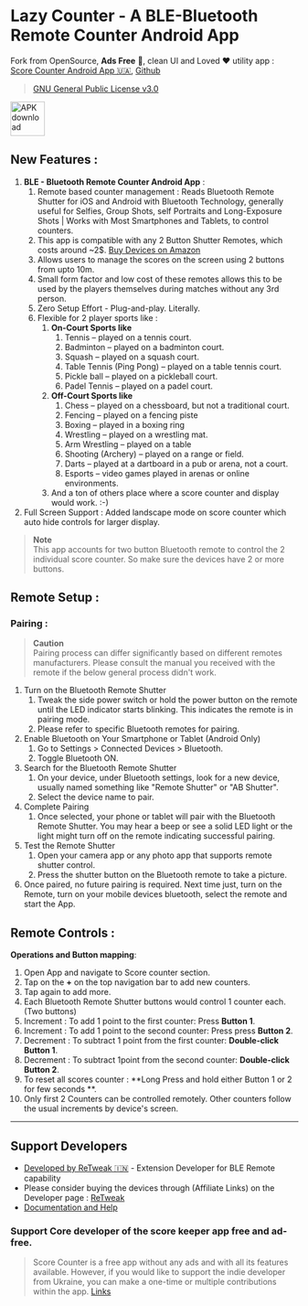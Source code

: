 # Lazy Counter - A BLE-Bluetooth Remote Counter Android App

Fork from OpenSource, **Ads Free** 🙇, clean UI and Loved ❤️ utility app : [Score Counter Android App 🇺🇦](https://play.google.com/store/apps/details?id=ua.napps.scorekeeper), [Github](https://github.com/n-apps/ScoreCounter)

> [GNU General Public License v3.0](https://github.com/n-apps/ScoreCounter/blob/master/LICENSE)

<a href="https://www.retweak.in/projects/scorecounter">
        <img height="60" alt="APK download" src="https://user-images.githubusercontent.com/114044633/223920025-83687de0-e463-4c5d-8122-e06e4bb7d40c.png">
      </a>


## New Features :

1. **BLE - Bluetooth Remote Counter Android App** :
    1. Remote based counter management : Reads Bluetooth Remote Shutter for iOS and Android with Bluetooth Technology, generally useful for Selfies, Group Shots, self Portraits and Long-Exposure Shots | Works with Most Smartphones and Tablets, to control counters.
    2. This app is compatible with any 2 Button Shutter Remotes, which costs around ~2$. [Buy Devices on Amazon](https://www.retweak.in/projects/scorecounter)
    3. Allows users to manage the scores on the screen using 2 buttons from upto 10m.
    4. Small form factor and low cost of these remotes allows this to be used by the players themselves during matches without any 3rd person.
    5. Zero Setup Effort - Plug-and-play. Literally.
    6. Flexible for 2 player sports like :
        1. **On-Court Sports like**
            1. Tennis – played on a tennis court.
            2. Badminton – played on a badminton court.
            3. Squash – played on a squash court.
            4. Table Tennis (Ping Pong) – played on a table tennis court.
            5. Pickle ball – played on a pickleball court.
            6. Padel Tennis – played on a padel court.
        2. **Off-Court Sports like**
            1. Chess – played on a chessboard, but not a traditional court.
            2. Fencing – played on a fencing piste
            3. Boxing – played in a boxing ring
            4. Wrestling – played on a wrestling mat.
            5. Arm Wrestling – played on a table
            6. Shooting (Archery) – played on a range or field.
            7. Darts – played at a dartboard in a pub or arena, not a court.
            8. Esports – video games played in arenas or online environments.
        3. And a ton of others place where a score counter and display would work. :-)
2. Full Screen Support : Added landscape mode on score counter which auto hide controls for larger display.

> **Note**  
> This app accounts for two button Bluetooth remote to control the 2 individual score counter. So make sure the devices have 2 or more buttons.

## Remote Setup :

### Pairing :

> **Caution**  
> Pairing process can differ significantly based on different remotes manufacturers. Please consult the manual you received with the remote if the below general process didn't work.

1. Turn on the Bluetooth Remote Shutter
    1. Tweak the side power switch or hold the power button on the remote until the LED indicator starts blinking. This indicates the remote is in pairing mode.
    2. Please refer to specific  Bluetooth remotes for pairing.
2. Enable Bluetooth on Your Smartphone or Tablet (Android Only)
    1. Go to Settings > Connected Devices > Bluetooth.
    2. Toggle Bluetooth ON.
3. Search for the Bluetooth Remote Shutter
    1. On your device, under Bluetooth settings, look for a new device, usually named something like "Remote Shutter" or "AB Shutter".
    2. Select the device name to pair.
4. Complete Pairing
    1. Once selected, your phone or tablet will pair with the Bluetooth Remote Shutter. You may hear a beep or see a solid LED light or the light might turn off on the remote indicating successful pairing.
5. Test the Remote Shutter
    1. Open your camera app or any photo app that supports remote shutter control.
    2. Press the shutter button on the Bluetooth remote to take a picture.
6. Once paired, no future pairing is required. Next time just, turn on the Remote, turn on your mobile devices bluetooth, select the remote and start the App.

## Remote Controls :

**Operations and Button mapping**:

1. Open App and navigate to Score counter section.
2. Tap on the **+** on the  top navigation bar to add new counters.
3. Tap again to add more.
4. Each Bluetooth Remote Shutter buttons would control 1 counter each. (Two buttons)
5. Increment : To add 1 point to the first counter: Press **Button 1**.
6. Increment : To add 1 point to the second counter: Press press **Button 2**.
7. Decrement : To subtract 1 point from the first counter: **Double-click Button 1**.
8. Decrement : To subtract  1point from the second counter: **Double-click Button 2**.
9. To reset all scores counter : **Long Press and hold either Button 1 or 2 for few seconds **.
10. Only first 2 Counters can be controlled remotely. Other counters follow the usual increments by device's screen.

----

## Support Developers

- [Developed by ReTweak 🇮🇳](https://www.retweak.in/projects/scorecounter) - Extension Developer for BLE Remote capability
- Please consider buying the devices through (Affiliate Links) on the Developer page : [ReTweak](https://www.retweak.in/projects/scorecounter)
- [Documentation and Help](https://www.retweak.in/projects/scorecounter)

### Support Core developer of the score keeper app free and ad-free.

> Score Counter is a free app without any ads and with all its features available. However, if you would like to support the indie developer from Ukraine, you can make a one-time or multiple contributions within the app. [Links](https://github.com/n-apps/ScoreCounter#donate)
